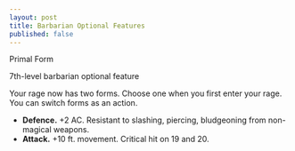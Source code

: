 ```yaml
---
layout: post
title: Barbarian Optional Features
published: false
---
```


Primal Form

7th-level barbarian optional feature

Your rage now has two forms. Choose one when you first enter your rage. You can switch forms as an action.

- **Defence.** +2 AC. Resistant to slashing, piercing, bludgeoning from non-magical weapons.
- **Attack.** +10 ft. movement. Critical hit on 19 and 20.
